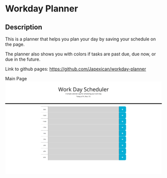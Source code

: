 # Workday Planner
## Description

This is a planner that helps you plan your day by saving your schedule on the page.

The planner also shows you with colors if tasks are past due, due now, or due in the future.

<!-- screenshot of website here -->

Link to github pages: https://github.com/Japexican/workday-planner

Main Page
<img src="./images/workday-planner.png">
